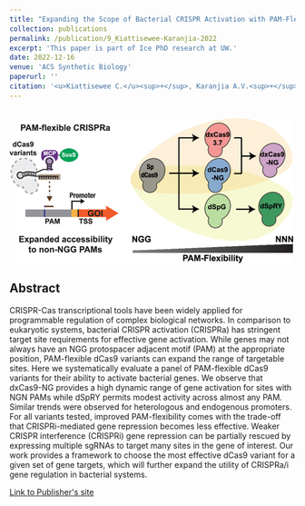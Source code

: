 ```yaml
---
title: "Expanding the Scope of Bacterial CRISPR Activation with PAM-Flexible dCas9 Variants"
collection: publications
permalink: /publication/9_Kiattisewee-Karanjia-2022
excerpt: 'This paper is part of Ice PhD research at UW.'
date: 2022-12-16
venue: 'ACS Synthetic Biology'
paperurl: ''
citation: '<u>Kiattisewee C.</u><sup>+</sup>, Karanjia A.V.<sup>+</sup>, Legut M., Daniloski Z., Koplik S.E., Nelson J., Kleinstiver B.P., Sanjana N.E., Carothers J.M.<sup>†</sup>, Zalatan J.G.<sup>†</sup> (2022). &quot;Expanding the Scope of Bacterial CRISPR Activation with PAM-Flexible dCas9 Variants.&quot; <i>ACS Synthetic Biology</i>. 11(12):4103-4112. PMID: 36378874.'
---
```


<br/><img src='/images/9_Kiattisewee-Karanjia-2022.gif'>
## Abstract

CRISPR-Cas transcriptional tools have been widely applied for programmable regulation of complex biological networks. In comparison to eukaryotic systems, bacterial CRISPR activation (CRISPRa) has stringent target site requirements for effective gene activation. While genes may not always have an NGG protospacer adjacent motif (PAM) at the appropriate position, PAM-flexible dCas9 variants can expand the range of targetable sites. Here we systematically evaluate a panel of PAM-flexible dCas9 variants for their ability to activate bacterial genes. We observe that dxCas9-NG provides a high dynamic range of gene activation for sites with NGN PAMs while dSpRY permits modest activity across almost any PAM. Similar trends were observed for heterologous and endogenous promoters. For all variants tested, improved PAM-flexibility comes with the trade-off that CRISPRi-mediated gene repression becomes less effective. Weaker CRISPR interference (CRISPRi) gene repression can be partially rescued by expressing multiple sgRNAs to target many sites in the gene of interest. Our work provides a framework to choose the most effective dCas9 variant for a given set of gene targets, which will further expand the utility of CRISPRa/i gene regulation in bacterial systems.

[Link to Publisher's site](https://pubs.acs.org/doi/10.1021/acssynbio.2c00405)
